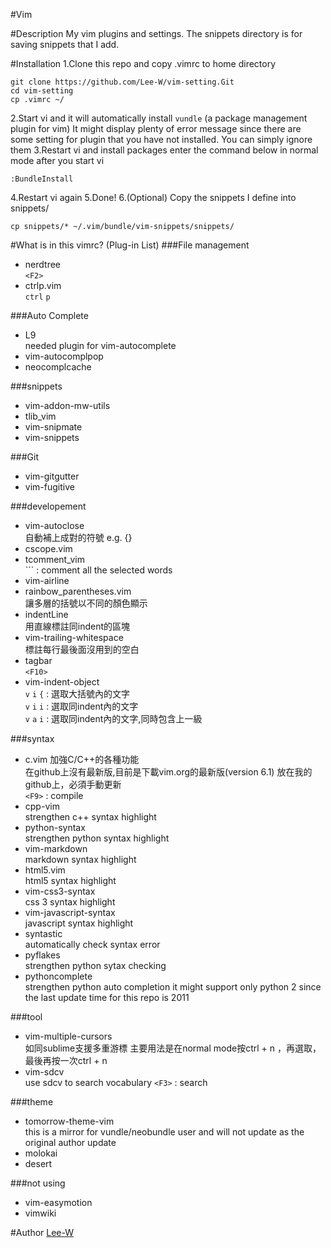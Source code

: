 #Vim

#Description
My vim plugins and settings.
The snippets directory is for saving snippets that I add.

#Installation
1.Clone this repo and copy .vimrc to home directory
```
git clone https://github.com/Lee-W/vim-setting.Git
cd vim-setting
cp .vimrc ~/
```
2.Start vi and it will automatically install `vundle` (a package management plugin for vim)
It might display plenty of error message since there are some setting for plugin that you have not installed. You can simply ignore them
3.Restart vi and install packages
enter the command below in normal mode after you start vi
```
:BundleInstall
```
4.Restart vi again
5.Done!
6.\(Optional\) Copy the snippets I define into snippets/
```
cp snippets/* ~/.vim/bundle/vim-snippets/snippets/
```

#What is in this vimrc? (Plug-in List)
###File management
- nerdtree  
    `<F2>`
- ctrlp.vim  
    `ctrl` `p`

###Auto Complete
- L9  
    needed plugin for vim-autocomplete
- vim-autocomplpop
- neocomplcache

###snippets
- vim-addon-mw-utils
- tlib_vim
- vim-snipmate
- vim-snippets

###Git
- vim-gitgutter
- vim-fugitive

###developement
- vim-autoclose  
    自動補上成對的符號 e.g. {}
- cscope.vim
- tcomment_vim  
    `\`` : comment all the selected words
- vim-airline
- rainbow_parentheses.vim  
    讓多層的括號以不同的顏色顯示
- indentLine  
    用直線標註同indent的區塊
- vim-trailing-whitespace  
    標註每行最後面沒用到的空白
- tagbar  
    `<F10>`
- vim-indent-object  
    `v` `i` `{` : 選取大括號內的文字  
    `v` `i` `i` : 選取同indent內的文字  
    `v` `a` `i` : 選取同indent內的文字,同時包含上一級  

###syntax
- c.vim
    加強C/C++的各種功能  
    在github上沒有最新版,目前是下載vim.org的最新版\(version 6.1\) 放在我的github上，必須手動更新  
    `<F9>` : compile  
- cpp-vim  
    strengthen c++ syntax highlight
- python-syntax  
    strengthen python syntax highlight
- vim-markdown  
    markdown syntax highlight
- html5.vim  
    html5 syntax highlight
- vim-css3-syntax  
    css 3 syntax highlight
- vim-javascript-syntax  
    javascript syntax highlight
- syntastic  
    automatically check syntax error
- pyflakes  
    strengthen python sytax checking
- pythoncomplete  
    strengthen python auto completion
    it might support only python 2 since the last update time for this repo is 2011

###tool
- vim-multiple-cursors  
    如同sublime支援多重游標
    主要用法是在normal mode按ctrl + n ，再選取，最後再按一次ctrl + n
- vim-sdcv  
    use sdcv to search vocabulary
    `<F3>` : search

###theme
- tomorrow-theme-vim  
    this is a mirror for vundle/neobundle user and will not update as the original author update
- molokai
- desert

###not using
- vim-easymotion
- vimwiki

#Author
[Lee-W](https://github.com/Lee-W/)
